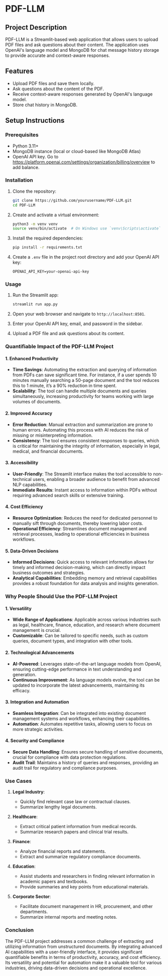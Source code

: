 # PDF-LLM

## Project Description
PDF-LLM is a Streamlit-based web application that allows users to upload PDF files and ask questions about their content. The application uses OpenAI's language model and MongoDB for chat message history storage to provide accurate and context-aware responses.

## Features
- Upload PDF files and save them locally.
- Ask questions about the content of the PDF.
- Receive context-aware responses generated by OpenAI's language model.
- Store chat history in MongoDB.

## Setup Instructions

### Prerequisites
- Python 3.11+
- MongoDB instance (local or cloud-based like MongoDB Atlas)
- OpenAI API key. Go to https://platform.openai.com/settings/organization/billing/overview to add balance.

### Installation
1. Clone the repository:
    ```bash
    git clone https://github.com/yourusername/PDF-LLM.git
    cd PDF-LLM
    ```

2. Create and activate a virtual environment:
    ```bash
    python3 -m venv venv
    source venv/bin/activate  # On Windows use `venv\Scripts\activate`
    ```

3. Install the required dependencies:
    ```bash
    pip install -r requirements.txt
    ```

4. Create a `.env` file in the project root directory and add your OpenAI API key:
    ```env
    OPENAI_API_KEY=your-openai-api-key
    ```

### Usage
1. Run the Streamlit app:
    ```bash
    streamlit run app.py
    ```

2. Open your web browser and navigate to `http://localhost:8501`.

3. Enter your OpenAI API key, email, and password in the sidebar.

4. Upload a PDF file and ask questions about its content.

### Quantifiable Impact of the PDF-LLM Project

#### 1. **Enhanced Productivity**
- **Time Savings**: Automating the extraction and querying of information from PDFs can save significant time. For instance, if a user spends 10 minutes manually searching a 50-page document and the tool reduces this to 1 minute, it’s a 90% reduction in time spent.
- **Scalability**: The tool can handle multiple documents and queries simultaneously, increasing productivity for teams working with large volumes of documents.

#### 2. **Improved Accuracy**
- **Error Reduction**: Manual extraction and summarization are prone to human errors. Automating this process with AI reduces the risk of missing or misinterpreting information.
- **Consistency**: The tool ensures consistent responses to queries, which is critical for maintaining the integrity of information, especially in legal, medical, and financial documents.

#### 3. **Accessibility**
- **User-Friendly**: The Streamlit interface makes the tool accessible to non-technical users, enabling a broader audience to benefit from advanced NLP capabilities.
- **Immediate Results**: Instant access to information within PDFs without requiring advanced search skills or extensive training.

#### 4. **Cost Efficiency**
- **Resource Optimization**: Reduces the need for dedicated personnel to manually sift through documents, thereby lowering labor costs.
- **Operational Efficiency**: Streamlines document management and retrieval processes, leading to operational efficiencies in business workflows.

#### 5. **Data-Driven Decisions**
- **Informed Decisions**: Quick access to relevant information allows for timely and informed decision-making, which can directly impact business outcomes and strategies.
- **Analytical Capabilities**: Embedding memory and retrieval capabilities provides a robust foundation for data analysis and insights generation.

### Why People Should Use the PDF-LLM Project

#### 1. **Versatility**
- **Wide Range of Applications**: Applicable across various industries such as legal, healthcare, finance, education, and research where document management is crucial.
- **Customizable**: Can be tailored to specific needs, such as custom queries, document types, and integration with other tools.

#### 2. **Technological Advancements**
- **AI-Powered**: Leverages state-of-the-art language models from OpenAI, ensuring cutting-edge performance in text understanding and generation.
- **Continuous Improvement**: As language models evolve, the tool can be updated to incorporate the latest advancements, maintaining its efficacy.

#### 3. **Integration and Automation**
- **Seamless Integration**: Can be integrated into existing document management systems and workflows, enhancing their capabilities.
- **Automation**: Automates repetitive tasks, allowing users to focus on more strategic activities.

#### 4. **Security and Compliance**
- **Secure Data Handling**: Ensures secure handling of sensitive documents, crucial for compliance with data protection regulations.
- **Audit Trail**: Maintains a history of queries and responses, providing an audit trail for regulatory and compliance purposes.

### Use Cases

1. **Legal Industry**:
   - Quickly find relevant case law or contractual clauses.
   - Summarize lengthy legal documents.

2. **Healthcare**:
   - Extract critical patient information from medical records.
   - Summarize research papers and clinical trial results.

3. **Finance**:
   - Analyze financial reports and statements.
   - Extract and summarize regulatory compliance documents.

4. **Education**:
   - Assist students and researchers in finding relevant information in academic papers and textbooks.
   - Provide summaries and key points from educational materials.

5. **Corporate Sector**:
   - Facilitate document management in HR, procurement, and other departments.
   - Summarize internal reports and meeting notes.

### Conclusion

The PDF-LLM project addresses a common challenge of extracting and utilizing information from unstructured documents. By integrating advanced AI capabilities with a user-friendly interface, it provides significant quantifiable benefits in terms of productivity, accuracy, and cost efficiency. Its versatility and potential for automation make it a valuable tool for various industries, driving data-driven decisions and operational excellence.
